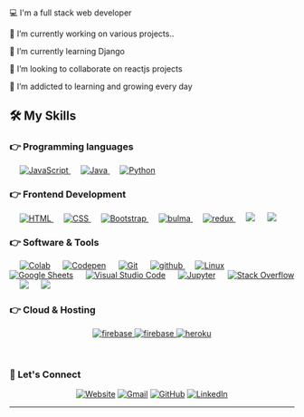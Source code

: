 
💻 I'm a full stack web developer

🔭 I’m currently working on various projects..

🌱 I’m currently learning Django

👯 I’m looking to collaborate on reactjs projects

🌱 I’m addicted to learning and growing every day


## 🛠️ My Skills

### 👉 Programming languages

<p align="left"> 
  &emsp; 
  <a href="https://developer.mozilla.org/en-US/docs/Web/JavaScript" target="_blank"> 
     <img alt="JavaScript" src="https://img.shields.io/badge/JavaScript%20-%23F7DF1E.svg?logo=javascript&logoColor=black">
   </a>
  &emsp;
  <a href="https://www.java.com" target="_blank"> 
    <img alt="Java" src="https://img.shields.io/badge/Java-%23007396.svg?logo=java&logoColor=white">
  </a>
  &emsp;
   <a href="https://www.python.org" target="_blank">
    <img alt="Python" src="https://img.shields.io/badge/Python%20-%2314354C.svg?logo=python&logoColor=white">
  </a>
 
</p>

### 👉 Frontend Development
<p align="left"> 
  &emsp; 
  <a href="https://www.w3.org/html/" target="_blank"> 
   <img alt="HTML" src="https://img.shields.io/badge/HTML5%20-%23E34F26.svg?logo=html5&logoColor=white">
  </a>   
  &emsp;
  <a href="https://www.w3schools.com/css/" target="_blank">
    <img alt="CSS" src="https://img.shields.io/badge/CSS%20-%231572B6.svg?logo=css3&logoColor=white">
  </a> 
   &emsp;
  <a href="https://getbootstrap.com" target="_blank"> 
    <img alt="Bootstrap" src="https://img.shields.io/badge/Bootstrap-%23563D7C.svg?style=flat&logo=bootstrap&logoColor=white"/>
  </a>
   &emsp;
  <a href="https://bulma.io/" target="_blank">
    <img  alt="bulma" src="https://img.shields.io/badge/bulma-00D1B2.svg?style=for-the-badge&logo=bulma&logoColor=white"/>
  </a>
   &emsp;
   <a href="https://redux.js.org" target="_blank"> 
    <img src="https://img.shields.io/badge/redux-764ABC.svg?style=for-the-badge&logo=redux&logoColor=white" alt="redux"/> 
  </a> 
   &emsp;
	 <img src="https://img.shields.io/badge/Sass-CC6699?style=for-the-badge&logo=sass&logoColor=white">
   &emsp;
	 <img src="https://img.shields.io/badge/styled--components-DB7093?style=for-the-badge&logo=styled-components&logoColor=white">
</p>


### 👉 Software & Tools
 
<p>
  &emsp;
    <a href="#"><img alt="Colab" src="https://img.shields.io/badge/Colab-00b56a.svg?logo=google-colab&logoColor=white"></a>
  &emsp;
    <a href="#"><img alt="Codepen" src="https://img.shields.io/badge/Codepen-000000.svg?logo=codepen&logoColor=white"></a>
  &emsp;
    <a href="#"><img alt="Git" src="https://img.shields.io/badge/Git%20-%23F05033.svg?logo=git&logoColor=white"></a>
  &emsp;
    <a href="https://github.com/omerfdasar" target="_blank">
    <img src="https://img.shields.io/badge/github-181717.svg?style=for-the-badge&logo=github&logoColor=white" alt="github" />  </a>
  &emsp;
    <a href="#"><img alt="Linux" src="https://img.shields.io/badge/Linux-FCC624?style=flat&logo=linux&logoColor=black"></a>
  &emsp;
    <a href="#"><img alt="Google Sheets" src="https://img.shields.io/badge/Google%20Sheets%20-%2334A853.svg?logo=google%20sheets&logoColor=white"></a>
  &emsp;
    <a href="#"><img alt="Visual Studio Code" src="https://img.shields.io/badge/Visual%20Studio%20Code-0078d7.svg?logo=visual-studio-code&logoColor=white"></a>
  &emsp;
    <a href="#"><img alt="Jupyter" src="https://img.shields.io/badge/Jupyter%20-%23F37626.svg?logo=Jupyter&logoColor=white"></a>
  &emsp;
    <a href="#"><img alt="Stack Overflow" src="https://img.shields.io/badge/-Stack%20Overflow-FE7A16?logo=stack-overflow&logoColor=white"></a>
  &emsp;
	  <img src="https://img.shields.io/badge/Postman-FF6C37?style=for-the-badge&logo=Postman&logoColor=white">
  &emsp;
	<img src="https://img.shields.io/badge/Shell_Script-121011?style=for-the-badge&logo=gnu-bash&logoColor=white">
  &emsp;
	
</p>

### 👉 Cloud & Hosting
<p align="center">
  
  <a href="https://firebase.google.com/" target="_blank">
    <img src="https://img.shields.io/badge/firebase-FFCA28.svg?style=for-the-badge&logo=firebase&logoColor=black" alt="firebase"/>
  </a>
  <a href="https://netlify.com/" target="_blank">
    <img src="https://img.shields.io/badge/netlify-00C7B7.svg?style=for-the-badge&logo=netlify&logoColor=black" alt="firebase"/>
  </a>
  <a href="https://heroku.com" target="_blank"> 
    <img src="https://img.shields.io/badge/heroku-430098.svg?style=for-the-badge&logo=heroku&logoColor=white"
      alt="heroku"/> 
  </a> 
</p>

<br/>

### 🤵 Let's Connect

<p align="center">
  <a href="https://omerfdasar.github.io/myBioPageWithSASS/"><img src="https://img.icons8.com/bubbles/50/000000/web.png" alt="Website"/></a>
	<a href="mailto:omerfarukdasar@gmail.com"><img src="https://img.icons8.com/bubbles/50/000000/gmail.png" alt="Gmail"/></a>
	<a href="https://github.com/omerfdasar"><img src="https://img.icons8.com/bubbles/50/000000/github.png" alt="GitHub"/></a>
	<a href="https://www.linkedin.com/in/omer-dasar/"><img src="https://img.icons8.com/bubbles/50/000000/linkedin.png" alt="LinkedIn"/></a>

	
</p>

<hr/>

